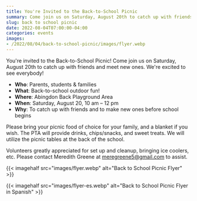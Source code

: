 ```yaml
--- 
title: You're Invited to the Back-to-School Picnic
summary: Come join us on Saturday, August 20th to catch up with friends and meet new ones.
slug: back to school picnic
date: 2022-08-04T07:00:00-04:00
categories: events
images: 
- /2022/08/04/back-to-school-picnic/images/flyer.webp
---
```


You're invited to the Back-to-School Picnic! Come join us on Saturday, August 20th to catch up with friends and meet new ones.  We're excited to see everybody!

- **Who**: Parents, students & families
- **What**: Back-to-school outdoor fun!
- **Where**: Abingdon Back Playground Area
- **When**: Saturday, August 20, 10 am – 12 pm
- **Why**: To catch up with friends and to make new ones before school begins

Please bring your picnic food of choice for your family, and a blanket if you wish. The PTA will provide drinks, chips/snacks, and sweet treats. We will utilize the picnic tables at the back of the school.

Volunteers greatly appreciated for set up and cleanup, bringing ice coolers, etc. Please contact Meredith Greene at meregreene5@gmail.com to assist.

{{< imagehalf src="images/flyer.webp" alt="Back to School Picnic Flyer" >}}

{{< imagehalf src="images/flyer-es.webp" alt="Back to School Picnic Flyer in Spanish" >}}